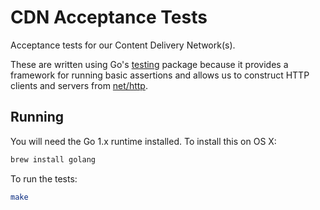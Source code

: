 # CDN Acceptance Tests

Acceptance tests for our Content Delivery Network(s).

These are written using Go's [testing][testing] package because it provides
a framework for running basic assertions and allows us to construct HTTP
clients and servers from [net/http][net/http].

[testing]: http://golang.org/pkg/testing/
[net/http]: http://golang.org/pkg/net/http/

## Running

You will need the Go 1.x runtime installed. To install this on OS X:
```sh
brew install golang
```

To run the tests:
```sh
make
```
